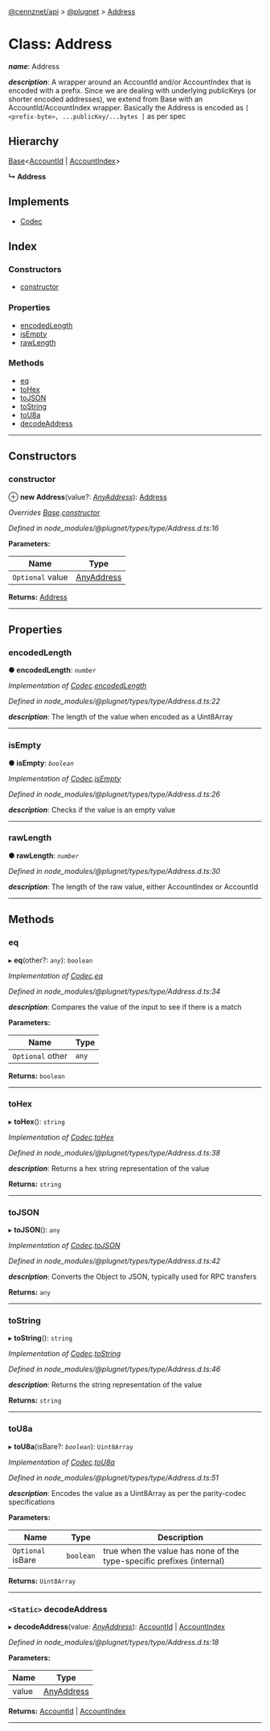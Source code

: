 [@cennznet/api](../README.md) > [@plugnet](../modules/_plugnet.md) > [Address](../classes/_plugnet.address.md)

# Class: Address

*__name__*: Address

*__description__*: A wrapper around an AccountId and/or AccountIndex that is encoded with a prefix. Since we are dealing with underlying publicKeys (or shorter encoded addresses), we extend from Base with an AccountId/AccountIndex wrapper. Basically the Address is encoded as `[ <prefix-byte>, ...publicKey/...bytes ]` as per spec

## Hierarchy

 [Base](_plugnet.base.md)<[AccountId](_plugnet.accountid.md) \| [AccountIndex](_plugnet.accountindex.md)>

**↳ Address**

## Implements

* [Codec](../interfaces/_plugnet.codec.md)

## Index

### Constructors

* [constructor](_plugnet.address.md#constructor)

### Properties

* [encodedLength](_plugnet.address.md#encodedlength)
* [isEmpty](_plugnet.address.md#isempty)
* [rawLength](_plugnet.address.md#rawlength)

### Methods

* [eq](_plugnet.address.md#eq)
* [toHex](_plugnet.address.md#tohex)
* [toJSON](_plugnet.address.md#tojson)
* [toString](_plugnet.address.md#tostring)
* [toU8a](_plugnet.address.md#tou8a)
* [decodeAddress](_plugnet.address.md#decodeaddress)

---

## Constructors

<a id="constructor"></a>

###  constructor

⊕ **new Address**(value?: *[AnyAddress](../modules/_plugnet.md#anyaddress)*): [Address](_plugnet.address.md)

*Overrides [Base](_plugnet.base.md).[constructor](_plugnet.base.md#constructor)*

*Defined in node_modules/@plugnet/types/type/Address.d.ts:16*

**Parameters:**

| Name | Type |
| ------ | ------ |
| `Optional` value | [AnyAddress](../modules/_plugnet.md#anyaddress) |

**Returns:** [Address](_plugnet.address.md)

___

## Properties

<a id="encodedlength"></a>

###  encodedLength

**● encodedLength**: *`number`*

*Implementation of [Codec](../interfaces/_plugnet.codec.md).[encodedLength](../interfaces/_plugnet.codec.md#encodedlength)*

*Defined in node_modules/@plugnet/types/type/Address.d.ts:22*

*__description__*: The length of the value when encoded as a Uint8Array

___
<a id="isempty"></a>

###  isEmpty

**● isEmpty**: *`boolean`*

*Implementation of [Codec](../interfaces/_plugnet.codec.md).[isEmpty](../interfaces/_plugnet.codec.md#isempty)*

*Defined in node_modules/@plugnet/types/type/Address.d.ts:26*

*__description__*: Checks if the value is an empty value

___
<a id="rawlength"></a>

###  rawLength

**● rawLength**: *`number`*

*Defined in node_modules/@plugnet/types/type/Address.d.ts:30*

*__description__*: The length of the raw value, either AccountIndex or AccountId

___

## Methods

<a id="eq"></a>

###  eq

▸ **eq**(other?: *`any`*): `boolean`

*Implementation of [Codec](../interfaces/_plugnet.codec.md).[eq](../interfaces/_plugnet.codec.md#eq)*

*Defined in node_modules/@plugnet/types/type/Address.d.ts:34*

*__description__*: Compares the value of the input to see if there is a match

**Parameters:**

| Name | Type |
| ------ | ------ |
| `Optional` other | `any` |

**Returns:** `boolean`

___
<a id="tohex"></a>

###  toHex

▸ **toHex**(): `string`

*Implementation of [Codec](../interfaces/_plugnet.codec.md).[toHex](../interfaces/_plugnet.codec.md#tohex)*

*Defined in node_modules/@plugnet/types/type/Address.d.ts:38*

*__description__*: Returns a hex string representation of the value

**Returns:** `string`

___
<a id="tojson"></a>

###  toJSON

▸ **toJSON**(): `any`

*Implementation of [Codec](../interfaces/_plugnet.codec.md).[toJSON](../interfaces/_plugnet.codec.md#tojson)*

*Defined in node_modules/@plugnet/types/type/Address.d.ts:42*

*__description__*: Converts the Object to JSON, typically used for RPC transfers

**Returns:** `any`

___
<a id="tostring"></a>

###  toString

▸ **toString**(): `string`

*Implementation of [Codec](../interfaces/_plugnet.codec.md).[toString](../interfaces/_plugnet.codec.md#tostring)*

*Defined in node_modules/@plugnet/types/type/Address.d.ts:46*

*__description__*: Returns the string representation of the value

**Returns:** `string`

___
<a id="tou8a"></a>

###  toU8a

▸ **toU8a**(isBare?: *`boolean`*): `Uint8Array`

*Implementation of [Codec](../interfaces/_plugnet.codec.md).[toU8a](../interfaces/_plugnet.codec.md#tou8a)*

*Defined in node_modules/@plugnet/types/type/Address.d.ts:51*

*__description__*: Encodes the value as a Uint8Array as per the parity-codec specifications

**Parameters:**

| Name | Type | Description |
| ------ | ------ | ------ |
| `Optional` isBare | `boolean` |  true when the value has none of the type-specific prefixes (internal) |

**Returns:** `Uint8Array`

___
<a id="decodeaddress"></a>

### `<Static>` decodeAddress

▸ **decodeAddress**(value: *[AnyAddress](../modules/_plugnet.md#anyaddress)*): [AccountId](_plugnet.accountid.md) \| [AccountIndex](_plugnet.accountindex.md)

*Defined in node_modules/@plugnet/types/type/Address.d.ts:18*

**Parameters:**

| Name | Type |
| ------ | ------ |
| value | [AnyAddress](../modules/_plugnet.md#anyaddress) |

**Returns:** [AccountId](_plugnet.accountid.md) \| [AccountIndex](_plugnet.accountindex.md)

___

